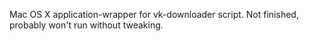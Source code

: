 Mac OS X application-wrapper for vk-downloader script. Not finished, probably won't run without tweaking.
